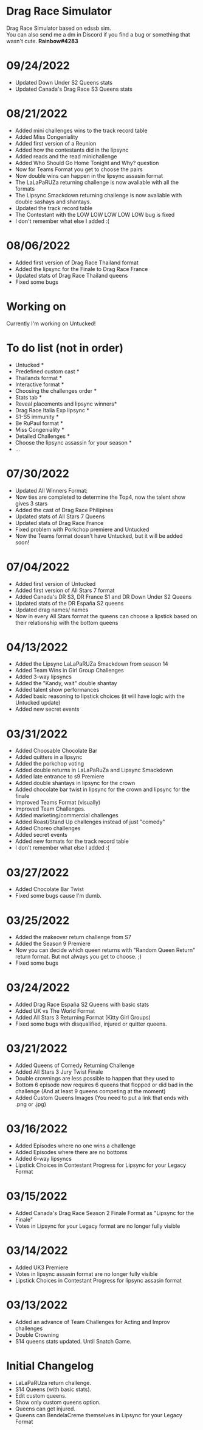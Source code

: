 # Drag Race Simulator
Drag Race Simulator based on edssb sim.
<br> You can also send me a dm in Discord if you find a bug or something that wasn't cute. <b> Rainbow#4283</b>

# 09/24/2022
* Updated Down Under S2 Queens stats
* Updated Canada's Drag Race S3 Queens stats

# 08/21/2022
* Added mini challenges wins to the track record table
* Added Miss Congeniality
* Added first version of a Reunion
* Added how the contestants did in the lipsync
* Added reads and the read minichallenge
* Added Who Should Go Home Tonight and Why? question
* Now for Teams Format you get to choose the pairs
* Now double wins can happen in the lipsync assasin format
* The LaLaPaRUZa returning challenge is now avaliable with all the formats
* The Lipsync Smackdown returning challenge is now avaliable with double sashays and shantays.
* Updated the track record table
* The Contestant with the LOW LOW LOW LOW LOW bug is fixed 
* I don't remember what else I added :(

# 08/06/2022
* Added first version of Drag Race Thailand format
* Added the lipsync for the Finale to Drag Race France
* Updated stats of Drag Race Thailand queens
* Fixed some bugs


# Working on
Currently I'm working on Untucked!
# To do list (not in order)
 * Untucked *
 * Predefined custom cast *
 * Thailands format *
 * Interactive format *
 * Choosing the challenges order *
 * Stats tab *
 * Reveal placements and lipsync winners*
 * Drag Race Italia Exp lipsync *
 * S1-S5 immunity *
 * Be RuPaul format *
 * Miss Congeniality *
 * Detailed Challenges *
 * Choose the lipsync assassin for your season *
 * ...
 
 # 07/30/2022
* Updated All Winners Format:
*  Now ties are completed to determine the Top4, now the talent show gives 3 stars
* Added the cast of Drag Race Philipines 
* Updated stats of All Stars 7 Queens
* Updated stats of Drag Race France
* Fixed problem with Porkchop premiere and Untucked
* Now the Teams format doesn't have Untucked, but it will be added soon!
 
 # 07/04/2022
* Added first version of Untucked
* Added first version of All Stars 7 format
* Added Canada's DR S3, DR France S1 and DR Down Under S2 Queens
* Updated stats of the DR España S2 queens
* Updated drag names/ names
* Now in every All Stars format the queens can choose a lipstick based on their relationship with the bottom queens
 
 
 # 04/13/2022
* Added the Lipsync LaLaPaRUZa Smackdown from season 14
* Added Team Wins in Girl Group Challenges
* Added 3-way lipsyncs
* Added the "Kandy, wait" double shantay
* Added talent show performances
* Added basic reasoning to lipstick choices (it will have logic with the Untucked update)
* Added new secret events

# 03/31/2022
* Added Choosable Chocolate Bar
* Added quitters in a lipsync
* Added the porkchop voting
* Added double returns in LaLaPaRuZa and Lipsync Smackdown
* Added late entrance to s9 Premiere
* Added double shantays in lipsync for the crown
* Added chocolate bar twist in lipsync for the crown and lipsync for the finale
* Improved Teams Format (visually)
* Improved Team Challenges.
* Added marketing/commercial challenges
* Added Roast/Stand Up challenges instead of just "comedy"
* Added Choreo challenges
* Added secret events 
* Added new formats for the track record table
* I don't remember what else I added :(

# 03/27/2022
* Added Chocolate Bar Twist
* Fixed some bugs cause I'm dumb.
# 03/25/2022
* Added the makeover return challenge from S7 
* Added the Season 9 Premiere
* Now you can decide which queen returns with "Random Queen Return" return format. But not always you get to choose. ;)
* Fixed some bugs

# 03/24/2022
* Added Drag Race España S2 Queens with basic stats
* Added UK vs The World Format
* Added All Stars 3 Returning Format (Kitty Girl Groups)
* Fixed some bugs with disqualified, injured or quitter queens.

# 03/21/2022
* Added Queens of Comedy Returning Challenge
* Added All Stars 3 Jury Twist Finale
* Double crownings are less possible to happen that they used to
* Bottom 6 episode now requires 6 queens that flopped or did bad in the challenge (And at least 9 queens competing at the moment)
* Added Custom Queens Images (You need to put a link that ends with .png or .jpg)

# 03/16/2022
* Added Episodes where no one wins a challenge
* Added Episodes where there are no bottoms
* Added 6-way lipsyncs
* Lipstick Choices in Contestant Progress for Lipsync for your Legacy Format

# 03/15/2022
* Added Canada's Drag Race Season 2 Finale Format as "Lipsync for the Finale" 
* Votes in Lipsync for your Legacy format are no longer fully visible 

# 03/14/2022
* Added UK3 Premiere
* Votes in lipsync assasin format are no longer fully visible
* Lipstick Choices in Contestant Progress for lipsync assasin format
# 03/13/2022
* Added an advance of Team Challenges for Acting and Improv challenges
* Double Crowning
* S14 queens stats updated. Until Snatch Game.

# Initial Changelog
* LaLaPaRUza return challenge.
* S14 Queens (with basic stats).
* Edit custom queens.
* Show only custom queens option.
* Queens can get injured.
* Queens can BendelaCreme themselves in Lipsync for your Legacy Format

